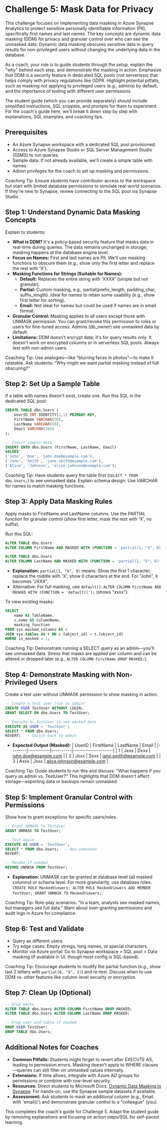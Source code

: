 # Challenge 5: Mask Data for Privacy

This challenge focuses on implementing data masking in Azure Synapse Analytics to protect sensitive personally identifiable information (PII), specifically first names and last names. The key concepts are dynamic data masking (DDM) for privacy and granular control over who can see the unmasked data. Dynamic data masking obscures sensitive data in query results for non-privileged users without changing the underlying data in the database.

As a coach, your role is to guide students through the setup, explain the "why" behind each step, and demonstrate the masking in action. Emphasize that DDM is a security feature in dedicated SQL pools (not serverless) that helps comply with privacy regulations like GDPR. Highlight potential pitfalls, such as masking not applying to privileged users (e.g., admins) by default, and the importance of testing with different user permissions.

The student guide (which you can provide separately) should include simplified instructions, SQL snippets, and prompts for them to experiment. For the coach's guide here, we'll break it down step by step with explanations, SQL examples, and coaching tips.

## Prerequisites
- An Azure Synapse workspace with a dedicated SQL pool provisioned.
- Access to Azure Synapse Studio or SQL Server Management Studio (SSMS) to run queries.
- Sample data: If not already available, we'll create a simple table with names.
- Admin privileges for the coach to set up masking and permissions.

Coaching Tip: Ensure students have contributor access to the workspace but start with limited database permissions to simulate real-world scenarios. If they're new to Synapse, review connecting to the SQL pool via Synapse Studio.

## Step 1: Understand Dynamic Data Masking Concepts
Explain to students:
- **What is DDM?** It's a policy-based security feature that masks data in real-time during queries. The data remains unchanged in storage; masking happens at the database engine level.
- **Focus on Names:** First and last names are PII. We'll use masking functions to obscure them (e.g., show only the first letter and replace the rest with 'X').
- **Masking Functions for Strings (Suitable for Names):**
  - **Default:** Replaces the entire string with 'XXXX' (simple but not granular).
  - **Partial:** Custom masking, e.g., partial(prefix_length, padding_char, suffix_length). Ideal for names to retain some usability (e.g., show first letter for sorting).
  - **Email:** Not ideal for names but could be used if names are in email format.
- **Granular Control:** Masking applies to all users except those with UNMASK permission. You can grant/revoke this permission to roles or users for fine-tuned access. Admins (db_owner) see unmasked data by default.
- **Limitations:** DDM doesn't encrypt data; it's for query results only. It doesn't work on encrypted columns or in serverless SQL pools. Always test with non-admin users.

Coaching Tip: Use analogies—like "blurring faces in photos"—to make it relatable. Ask students: "Why might we want partial masking instead of full obscuring?"

## Step 2: Set Up a Sample Table
If a table with names doesn't exist, create one. Run this SQL in the dedicated SQL pool:

```sql
CREATE TABLE dbo.Users (
    UserID INT IDENTITY(1,1) PRIMARY KEY,
    FirstName VARCHAR(50),
    LastName VARCHAR(50),
    Email VARCHAR(100)
);

-- Insert sample data
INSERT INTO dbo.Users (FirstName, LastName, Email)
VALUES 
('John', 'Doe', 'john.doe@example.com'),
('Jane', 'Smith', 'jane.smith@example.com'),
('Alice', 'Johnson', 'alice.johnson@example.com');
```

Coaching Tip: Have students query the table first (`SELECT * FROM dbo.Users;`) to see unmasked data. Explain schema design: Use VARCHAR for names to match masking functions.

## Step 3: Apply Data Masking Rules
Apply masks to FirstName and LastName columns. Use the PARTIAL function for granular control (show first letter, mask the rest with 'X', no suffix).

Run this SQL:

```sql
ALTER TABLE dbo.Users
ALTER COLUMN FirstName ADD MASKED WITH (FUNCTION = 'partial(1, "X", 0)');

ALTER TABLE dbo.Users
ALTER COLUMN LastName ADD MASKED WITH (FUNCTION = 'partial(1, "X", 0)');
```

- **Explanation:** `partial(1, "X", 0)` means: Show the first 1 character, replace the middle with 'X', show 0 characters at the end. For "John", it becomes "JXXX".
- Alternative: For full masking, use `default()`: `ALTER COLUMN FirstName ADD MASKED WITH (FUNCTION = 'default()');` (shows "xxxx").

To view existing masks:

```sql
SELECT 
    name AS TableName,
    c.name AS ColumnName, 
    masking_function
FROM sys.masked_columns AS c
JOIN sys.tables AS t ON c.[object_id] = t.[object_id]
WHERE is_masked = 1;
```

Coaching Tip: Demonstrate running a SELECT query as an admin—you'll see unmasked data. Stress that masks are applied per column and can be altered or dropped later (e.g., `ALTER COLUMN FirstName DROP MASKED;`).

## Step 4: Demonstrate Masking with Non-Privileged Users
Create a test user without UNMASK permission to show masking in action.

```sql
-- Create a test user (run as admin)
CREATE USER TestUser WITHOUT LOGIN;
GRANT SELECT ON dbo.Users TO TestUser;

-- Execute as TestUser to see masked data
EXECUTE AS USER = 'TestUser';
SELECT * FROM dbo.Users;
REVERT;  -- Switch back to admin
```

- **Expected Output (Masked):**
  | UserID | FirstName | LastName | Email              |
  |--------|-----------|----------|--------------------|
  | 1      | Jxxx     | Dxxx    | john.doe@example.com |
  | 2      | Jxxx     | Sxxx    | jane.smith@example.com |
  | 3      | Axxx     | Jxxx    | alice.johnson@example.com |

Coaching Tip: Guide students to run this and discuss: "What happens if you query as admin vs. TestUser?" This highlights that DDM doesn't affect storage—exporting data or backups remain unmasked.

## Step 5: Implement Granular Control with Permissions
Show how to grant exceptions for specific users/roles.

```sql
-- Grant UNMASK to TestUser
GRANT UNMASK TO TestUser;

-- Test again
EXECUTE AS USER = 'TestUser';
SELECT * FROM dbo.Users;  -- Now unmasked
REVERT;

-- Revoke if needed
REVOKE UNMASK FROM TestUser;
```

- **Explanation:** UNMASK can be granted at database level (all masked columns) or schema level. For more granularity, use database roles: `CREATE ROLE MaskedViewers; ALTER ROLE MaskedViewers ADD MEMBER TestUser; GRANT UNMASK TO MaskedViewers;`.

Coaching Tip: Role-play scenarios: "In a team, analysts see masked names, but managers see full data." Warn about over-granting permissions and audit logs in Azure for compliance.

## Step 6: Test and Validate
- Query as different users.
- Try edge cases: Empty strings, long names, or special characters.
- Monitor via Azure portal: Go to Synapse workspace > SQL pool > Data masking (if available in UI, though most config is SQL-based).

Coaching Tip: Encourage students to modify the partial function (e.g., show last 2 letters with `partial(0, "X", 2)`) and re-test. Discuss when to use DDM vs. other features like column-level security or encryption.

## Step 7: Clean Up (Optional)
```sql
-- Drop masks
ALTER TABLE dbo.Users ALTER COLUMN FirstName DROP MASKED;
ALTER TABLE dbo.Users ALTER COLUMN LastName DROP MASKED;

-- Drop user and table if needed
DROP USER TestUser;
DROP TABLE dbo.Users;
```

## Additional Notes for Coaches
- **Common Pitfalls:** Students might forget to revert after EXECUTE AS, leading to permission errors. Masking doesn't apply to WHERE clauses—queries can still filter on unmasked values internally.
- **Extensions:** If time allows, integrate with Azure AD groups for permissions or combine with row-level security.
- **Resources:** Direct students to Microsoft Docs: [Dynamic Data Masking in Synapse](https://learn.microsoft.com/en-us/azure/synapse-analytics/sql/develop-dynamic-data-masking). For hands-on, use the Synapse sample datasets if available.
- **Assessment:** Ask students to mask an additional column (e.g., Email with 'email()') and demonstrate granular control to a "colleague" (you).

This completes the coach's guide for Challenge 5. Adapt the student guide by removing explanations and focusing on action steps/SQL for self-paced learning.
